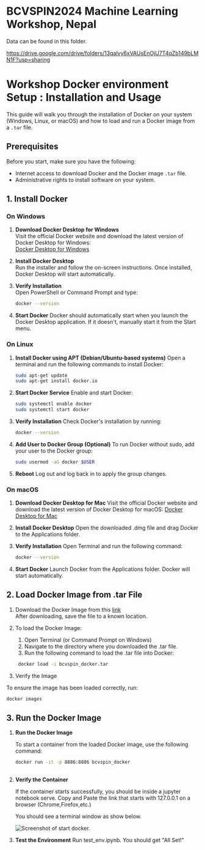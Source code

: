 # BCVSPIN2024 Machine Learning Workshop, Nepal

Data can be found in this folder.

https://drive.google.com/drive/folders/13qalvy6xVAUsEnOjU7T4qZb149bLMN1F?usp=sharing


# Workshop Docker environment Setup : Installation and Usage

This guide will walk you through the installation of Docker on your system (Windows, Linux, or macOS) and how to load and run a Docker image from a `.tar` file.

## Prerequisites

Before you start, make sure you have the following:
- Internet access to download Docker and the Docker image `.tar` file.
- Administrative rights to install software on your system.


## 1. Install Docker

### On Windows

1. **Download Docker Desktop for Windows**  
   Visit the official Docker website and download the latest version of Docker Desktop for Windows:  
   [Docker Desktop for Windows](https://www.docker.com/products/docker-desktop)

2. **Install Docker Desktop**  
   Run the installer and follow the on-screen instructions. Once installed, Docker Desktop will start automatically.

3. **Verify Installation**  
   Open PowerShell or Command Prompt and type:
   ```bash
   docker --version
4. **Start Docker**
    Docker should automatically start when you launch the Docker Desktop application. If it doesn't, manually start it from the Start menu.

### On Linux

1. **Install Docker using APT (Debian/Ubuntu-based systems)**
    Open a terminal and run the following commands to install Docker:
    ```bash
    sudo apt-get update
    sudo apt-get install docker.io

2. **Start Docker Service**
    Enable and start Docker:
   ```bash
   sudo systemctl enable docker
   sudo systemctl start docker

3. **Verify Installation**
    Check Docker's installation by running:
   ```bash
   docker --version
4. **Add User to Docker Group (Optional)**
   To run Docker without sudo, add your user to the Docker group:
     ```bash
    sudo usermod -aG docker $USER
     ```  
5. **Reboot**
   Log out and log back in to apply the group changes.

### On macOS

1.  **Download Docker Desktop for Mac**
    Visit the official Docker website and download the latest version of Docker Desktop for macOS:
[Docker Desktop for Mac](https://docs.docker.com/desktop/setup/install/mac-install/)

2.  **Install Docker Desktop**
    Open the downloaded .dmg file and drag Docker to the Applications folder.

3. **Verify Installation**
    Open Terminal and run the following command:
   ```bash
   docker --version
4. **Start Docker**
    Launch Docker from the Applications folder. Docker will start automatically.

## 2. Load Docker Image from .tar File

1. Download the Docker Image from this [link](https://cernbox.cern.ch/s/PVGpyzM0lKv5o5j)  
   After downloading, save the file to a known location.
   
2. To load the Docker Image:

   1. Open Terminal (or Command Prompt on Windows)
   2. Navigate to the directory where you downloaded the .tar file.
   3. Run the following command to load the .tar file into Docker:
   ```bash
    docker load -i bcvspin_docker.tar
3. Verify the Image
 
  To ensure the image has been loaded correctly, run:
  ```bash
  docker images
  ```

## 3. Run the Docker Image

1. **Run the Docker Image**

   To start a container from the loaded Docker image, use the following command:
   ```bash
   docker run -it -p 8886:8886 bcvspin_docker
  

2. **Verify the Container**

   If the container starts successfully, you should be inside a jupyter notebook serve. Copy and Paste the link that starts with 127.0.0.1 on a browser (Chrome,Firefox,etc.)  

   You should see a terminal window as show below.
   
   ![Screenshot of start docker.](notebookstart.png)
   

3. **Test the Environment**
   Run test_env.ipynb. You should get "All Set!"
